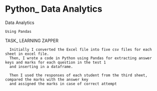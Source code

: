 # Python_ Data Analytics

  Data Analytics 
  
    Using Pandas
  
  
  TASK_ LEARNING ZAPPER
  
      Initially I converted the Excel file into five csv files for each sheet in excel file.
      Then, I wrote a code in Python using Pandas for extracting answer keys and marks for each question in the test 1 
      and inserting in a dataframe.
      
      Then I used the responses of each student from the third sheet, compared the marks with the answer key 
      and assigned the marks in case of correct attempt

